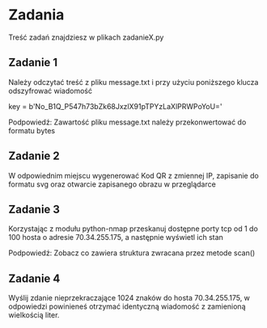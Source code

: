# Zadania
Treść zadań znajdziesz w plikach zadanieX.py

## Zadanie 1
Należy odczytać treść z pliku message.txt i przy użyciu
poniższego klucza odszyfrować wiadomość

key = b'No_B1Q_P547h73bZk68JxzlX91pTPYzLaXlPRWPoYoU='

Podpowiedź: Zawartość pliku message.txt należy przekonwertować do formatu bytes

## Zadanie 2
W odpowiednim miejscu wygenerować Kod QR z zmiennej IP, zapisanie do formatu svg
oraz otwarcie zapisanego obrazu w przeglądarce

## Zadanie 3
Korzystając z modułu python-nmap przeskanuj dostępne porty tcp od 1 do 100 hosta o adresie 70.34.255.175, a następnie wyświetl ich stan

Podpowiedź: Zobacz co zawiera struktura zwracana przez metode scan()

## Zadanie 4
Wyślij zdanie nieprzekraczające 1024 znaków do hosta 70.34.255.175, w odpowiedzi powinieneś otrzymać identyczną wiadomość
z zamienioną wielkością liter.
